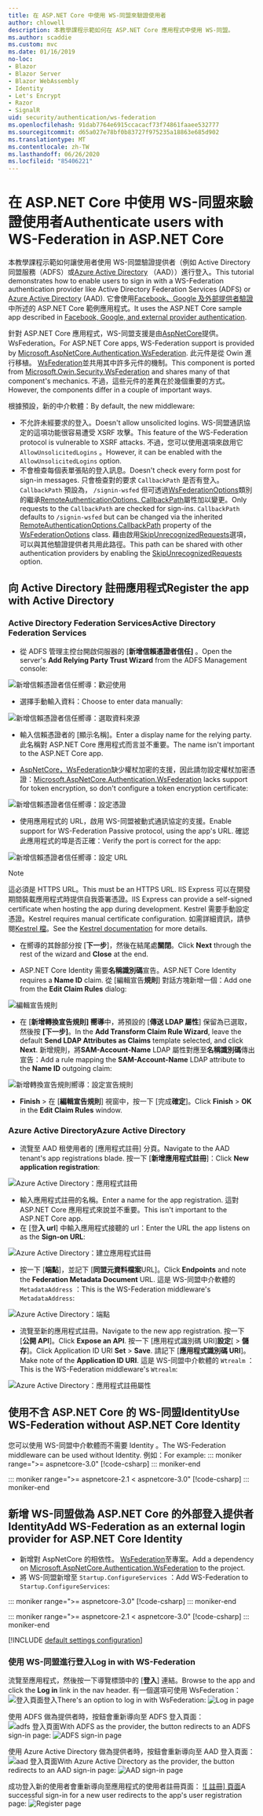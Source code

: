 ```yaml
---
title: 在 ASP.NET Core 中使用 WS-同盟來驗證使用者
author: chlowell
description: 本教學課程示範如何在 ASP.NET Core 應用程式中使用 WS-同盟。
ms.author: scaddie
ms.custom: mvc
ms.date: 01/16/2019
no-loc:
- Blazor
- Blazor Server
- Blazor WebAssembly
- Identity
- Let's Encrypt
- Razor
- SignalR
uid: security/authentication/ws-federation
ms.openlocfilehash: 91dab7764e6915ccacacf73f74861faaee532777
ms.sourcegitcommit: d65a027e78bf0b83727f975235a18863e685d902
ms.translationtype: MT
ms.contentlocale: zh-TW
ms.lasthandoff: 06/26/2020
ms.locfileid: "85406221"
---
```

# <a name="authenticate-users-with-ws-federation-in-aspnet-core"></a><span data-ttu-id="7d370-103">在 ASP.NET Core 中使用 WS-同盟來驗證使用者</span><span class="sxs-lookup"><span data-stu-id="7d370-103">Authenticate users with WS-Federation in ASP.NET Core</span></span>

<span data-ttu-id="7d370-104">本教學課程示範如何讓使用者使用 WS-同盟驗證提供者（例如 Active Directory 同盟服務（ADFS）或[Azure Active Directory](/azure/active-directory/) （AAD））進行登入。</span><span class="sxs-lookup"><span data-stu-id="7d370-104">This tutorial demonstrates how to enable users to sign in with a WS-Federation authentication provider like Active Directory Federation Services (ADFS) or [Azure Active Directory](/azure/active-directory/) (AAD).</span></span> <span data-ttu-id="7d370-105">它會使用[Facebook、Google 及外部提供者驗證](xref:security/authentication/social/index)中所述的 ASP.NET Core 範例應用程式。</span><span class="sxs-lookup"><span data-stu-id="7d370-105">It uses the ASP.NET Core sample app described in [Facebook, Google, and external provider authentication](xref:security/authentication/social/index).</span></span>

<span data-ttu-id="7d370-106">針對 ASP.NET Core 應用程式，WS-同盟支援是由[AspNetCore](https://www.nuget.org/packages/Microsoft.AspNetCore.Authentication.WsFederation)提供。 WsFederation。</span><span class="sxs-lookup"><span data-stu-id="7d370-106">For ASP.NET Core apps, WS-Federation support is provided by [Microsoft.AspNetCore.Authentication.WsFederation](https://www.nuget.org/packages/Microsoft.AspNetCore.Authentication.WsFederation).</span></span> <span data-ttu-id="7d370-107">此元件是從 Owin 進行移植。 [WsFederation](https://www.nuget.org/packages/Microsoft.Owin.Security.WsFederation)並共用其中許多元件的機制。</span><span class="sxs-lookup"><span data-stu-id="7d370-107">This component is ported from [Microsoft.Owin.Security.WsFederation](https://www.nuget.org/packages/Microsoft.Owin.Security.WsFederation) and shares many of that component's mechanics.</span></span> <span data-ttu-id="7d370-108">不過，這些元件的差異在於幾個重要的方式。</span><span class="sxs-lookup"><span data-stu-id="7d370-108">However, the components differ in a couple of important ways.</span></span>

<span data-ttu-id="7d370-109">根據預設，新的中介軟體：</span><span class="sxs-lookup"><span data-stu-id="7d370-109">By default, the new middleware:</span></span>

* <span data-ttu-id="7d370-110">不允許未經要求的登入。</span><span class="sxs-lookup"><span data-stu-id="7d370-110">Doesn't allow unsolicited logins.</span></span> <span data-ttu-id="7d370-111">WS-同盟通訊協定的這項功能很容易遭受 XSRF 攻擊。</span><span class="sxs-lookup"><span data-stu-id="7d370-111">This feature of the WS-Federation protocol is vulnerable to XSRF attacks.</span></span> <span data-ttu-id="7d370-112">不過，您可以使用選項來啟用它 `AllowUnsolicitedLogins` 。</span><span class="sxs-lookup"><span data-stu-id="7d370-112">However, it can be enabled with the `AllowUnsolicitedLogins` option.</span></span>
* <span data-ttu-id="7d370-113">不會檢查每個表單張貼的登入訊息。</span><span class="sxs-lookup"><span data-stu-id="7d370-113">Doesn't check every form post for sign-in messages.</span></span> <span data-ttu-id="7d370-114">只會檢查對的要求 `CallbackPath` 是否有登入。 `CallbackPath` 預設為， `/signin-wsfed` 但可透過[WsFederationOptions](/dotnet/api/microsoft.aspnetcore.authentication.wsfederation.wsfederationoptions)類別的繼承[RemoteAuthenticationOptions. CallbackPath](/dotnet/api/microsoft.aspnetcore.authentication.remoteauthenticationoptions.callbackpath)屬性加以變更。</span><span class="sxs-lookup"><span data-stu-id="7d370-114">Only requests to the `CallbackPath` are checked for sign-ins. `CallbackPath` defaults to `/signin-wsfed` but can be changed via the inherited [RemoteAuthenticationOptions.CallbackPath](/dotnet/api/microsoft.aspnetcore.authentication.remoteauthenticationoptions.callbackpath) property of the [WsFederationOptions](/dotnet/api/microsoft.aspnetcore.authentication.wsfederation.wsfederationoptions) class.</span></span> <span data-ttu-id="7d370-115">藉由啟用[SkipUnrecognizedRequests](/dotnet/api/microsoft.aspnetcore.authentication.wsfederation.wsfederationoptions.skipunrecognizedrequests)選項，可以與其他驗證提供者共用此路徑。</span><span class="sxs-lookup"><span data-stu-id="7d370-115">This path can be shared with other authentication providers by enabling the [SkipUnrecognizedRequests](/dotnet/api/microsoft.aspnetcore.authentication.wsfederation.wsfederationoptions.skipunrecognizedrequests) option.</span></span>

## <a name="register-the-app-with-active-directory"></a><span data-ttu-id="7d370-116">向 Active Directory 註冊應用程式</span><span class="sxs-lookup"><span data-stu-id="7d370-116">Register the app with Active Directory</span></span>

### <a name="active-directory-federation-services"></a><span data-ttu-id="7d370-117">Active Directory Federation Services</span><span class="sxs-lookup"><span data-stu-id="7d370-117">Active Directory Federation Services</span></span>

* <span data-ttu-id="7d370-118">從 ADFS 管理主控台開啟伺服器的 [**新增信賴憑證者信任]** 。</span><span class="sxs-lookup"><span data-stu-id="7d370-118">Open the server's **Add Relying Party Trust Wizard** from the ADFS Management console:</span></span>

![新增信賴憑證者信任嚮導：歡迎使用](ws-federation/_static/AdfsAddTrust.png)

* <span data-ttu-id="7d370-120">選擇手動輸入資料：</span><span class="sxs-lookup"><span data-stu-id="7d370-120">Choose to enter data manually:</span></span>

![新增信賴憑證者信任嚮導：選取資料來源](ws-federation/_static/AdfsSelectDataSource.png)

* <span data-ttu-id="7d370-122">輸入信賴憑證者的 [顯示名稱]。</span><span class="sxs-lookup"><span data-stu-id="7d370-122">Enter a display name for the relying party.</span></span> <span data-ttu-id="7d370-123">此名稱對 ASP.NET Core 應用程式而言並不重要。</span><span class="sxs-lookup"><span data-stu-id="7d370-123">The name isn't important to the ASP.NET Core app.</span></span>

* <span data-ttu-id="7d370-124">[AspNetCore，WsFederation](https://www.nuget.org/packages/Microsoft.AspNetCore.Authentication.WsFederation)缺少權杖加密的支援，因此請勿設定權杖加密憑證：</span><span class="sxs-lookup"><span data-stu-id="7d370-124">[Microsoft.AspNetCore.Authentication.WsFederation](https://www.nuget.org/packages/Microsoft.AspNetCore.Authentication.WsFederation) lacks support for token encryption, so don't configure a token encryption certificate:</span></span>

![新增信賴憑證者信任嚮導：設定憑證](ws-federation/_static/AdfsConfigureCert.png)

* <span data-ttu-id="7d370-126">使用應用程式的 URL，啟用 WS-同盟被動式通訊協定的支援。</span><span class="sxs-lookup"><span data-stu-id="7d370-126">Enable support for WS-Federation Passive protocol, using the app's URL.</span></span> <span data-ttu-id="7d370-127">確認此應用程式的埠是否正確：</span><span class="sxs-lookup"><span data-stu-id="7d370-127">Verify the port is correct for the app:</span></span>

![新增信賴憑證者信任嚮導：設定 URL](ws-federation/_static/AdfsConfigureUrl.png)

> [!NOTE]
> <span data-ttu-id="7d370-129">這必須是 HTTPS URL。</span><span class="sxs-lookup"><span data-stu-id="7d370-129">This must be an HTTPS URL.</span></span> <span data-ttu-id="7d370-130">IIS Express 可以在開發期間裝載應用程式時提供自我簽署憑證。</span><span class="sxs-lookup"><span data-stu-id="7d370-130">IIS Express can provide a self-signed certificate when hosting the app during development.</span></span> <span data-ttu-id="7d370-131">Kestrel 需要手動設定憑證。</span><span class="sxs-lookup"><span data-stu-id="7d370-131">Kestrel requires manual certificate configuration.</span></span> <span data-ttu-id="7d370-132">如需詳細資訊，請參閱[Kestrel 檔](xref:fundamentals/servers/kestrel)。</span><span class="sxs-lookup"><span data-stu-id="7d370-132">See the [Kestrel documentation](xref:fundamentals/servers/kestrel) for more details.</span></span>

* <span data-ttu-id="7d370-133">在嚮導的其餘部分按 [**下一步**]，然後在結尾處**關閉**。</span><span class="sxs-lookup"><span data-stu-id="7d370-133">Click **Next** through the rest of the wizard and **Close** at the end.</span></span>

* <span data-ttu-id="7d370-134">ASP.NET Core Identity 需要**名稱識別碼**宣告。</span><span class="sxs-lookup"><span data-stu-id="7d370-134">ASP.NET Core Identity requires a **Name ID** claim.</span></span> <span data-ttu-id="7d370-135">從 [編輯宣告**規則**] 對話方塊新增一個：</span><span class="sxs-lookup"><span data-stu-id="7d370-135">Add one from the **Edit Claim Rules** dialog:</span></span>

![編輯宣告規則](ws-federation/_static/EditClaimRules.png)

* <span data-ttu-id="7d370-137">在 [**新增轉換宣告規則] 嚮導**中，將預設的 [**傳送 LDAP 屬性**] 保留為已選取，然後按 **[下一步]**。</span><span class="sxs-lookup"><span data-stu-id="7d370-137">In the **Add Transform Claim Rule Wizard**, leave the default **Send LDAP Attributes as Claims** template selected, and click **Next**.</span></span> <span data-ttu-id="7d370-138">新增規則，將**SAM-Account-Name** LDAP 屬性對應至**名稱識別碼**傳出宣告：</span><span class="sxs-lookup"><span data-stu-id="7d370-138">Add a rule mapping the **SAM-Account-Name** LDAP attribute to the **Name ID** outgoing claim:</span></span>

![新增轉換宣告規則嚮導：設定宣告規則](ws-federation/_static/AddTransformClaimRule.png)

* <span data-ttu-id="7d370-140">**Finish**  >  在 [**編輯宣告規則**] 視窗中，按一下 [完成**確定**]。</span><span class="sxs-lookup"><span data-stu-id="7d370-140">Click **Finish** > **OK** in the **Edit Claim Rules** window.</span></span>

### <a name="azure-active-directory"></a><span data-ttu-id="7d370-141">Azure Active Directory</span><span class="sxs-lookup"><span data-stu-id="7d370-141">Azure Active Directory</span></span>

* <span data-ttu-id="7d370-142">流覽至 AAD 租使用者的 [應用程式註冊] 分頁。</span><span class="sxs-lookup"><span data-stu-id="7d370-142">Navigate to the AAD tenant's app registrations blade.</span></span> <span data-ttu-id="7d370-143">按一下 [**新增應用程式註冊**]：</span><span class="sxs-lookup"><span data-stu-id="7d370-143">Click **New application registration**:</span></span>

![Azure Active Directory：應用程式註冊](ws-federation/_static/AadNewAppRegistration.png)

* <span data-ttu-id="7d370-145">輸入應用程式註冊的名稱。</span><span class="sxs-lookup"><span data-stu-id="7d370-145">Enter a name for the app registration.</span></span> <span data-ttu-id="7d370-146">這對 ASP.NET Core 應用程式來說並不重要。</span><span class="sxs-lookup"><span data-stu-id="7d370-146">This isn't important to the ASP.NET Core app.</span></span>
* <span data-ttu-id="7d370-147">在 [登**入 url**] 中輸入應用程式接聽的 url：</span><span class="sxs-lookup"><span data-stu-id="7d370-147">Enter the URL the app listens on as the **Sign-on URL**:</span></span>

![Azure Active Directory：建立應用程式註冊](ws-federation/_static/AadCreateAppRegistration.png)

* <span data-ttu-id="7d370-149">按一下 [**端點**]，並記下 [**同盟元資料檔案**URL]。</span><span class="sxs-lookup"><span data-stu-id="7d370-149">Click **Endpoints** and note the **Federation Metadata Document** URL.</span></span> <span data-ttu-id="7d370-150">這是 WS-同盟中介軟體的 `MetadataAddress` ：</span><span class="sxs-lookup"><span data-stu-id="7d370-150">This is the WS-Federation middleware's `MetadataAddress`:</span></span>

![Azure Active Directory：端點](ws-federation/_static/AadFederationMetadataDocument.png)

* <span data-ttu-id="7d370-152">流覽至新的應用程式註冊。</span><span class="sxs-lookup"><span data-stu-id="7d370-152">Navigate to the new app registration.</span></span> <span data-ttu-id="7d370-153">按一下 [**公開 API**]。</span><span class="sxs-lookup"><span data-stu-id="7d370-153">Click **Expose an API**.</span></span> <span data-ttu-id="7d370-154">按一下 [應用程式識別碼 URI]**設定**[  >  **儲存**]。</span><span class="sxs-lookup"><span data-stu-id="7d370-154">Click Application ID URI **Set** > **Save**.</span></span> <span data-ttu-id="7d370-155">請記下 [**應用程式識別碼 URI**]。</span><span class="sxs-lookup"><span data-stu-id="7d370-155">Make note of the  **Application ID URI**.</span></span> <span data-ttu-id="7d370-156">這是 WS-同盟中介軟體的 `Wtrealm` ：</span><span class="sxs-lookup"><span data-stu-id="7d370-156">This is the WS-Federation middleware's `Wtrealm`:</span></span>

![Azure Active Directory：應用程式註冊屬性](ws-federation/_static/AadAppIdUri.png)

## <a name="use-ws-federation-without-aspnet-core-identity"></a><span data-ttu-id="7d370-158">使用不含 ASP.NET Core 的 WS-同盟Identity</span><span class="sxs-lookup"><span data-stu-id="7d370-158">Use WS-Federation without ASP.NET Core Identity</span></span>

<span data-ttu-id="7d370-159">您可以使用 WS-同盟中介軟體而不需要 Identity 。</span><span class="sxs-lookup"><span data-stu-id="7d370-159">The WS-Federation middleware can be used without Identity.</span></span> <span data-ttu-id="7d370-160">例如：</span><span class="sxs-lookup"><span data-stu-id="7d370-160">For example:</span></span>
::: moniker range=">= aspnetcore-3.0"
[!code-csharp[](ws-federation/samples/StartupNon31.cs?name=snippet)]
::: moniker-end

::: moniker range=">= aspnetcore-2.1 < aspnetcore-3.0"
[!code-csharp[](ws-federation/samples/StartupNon21.cs?name=snippet)]
::: moniker-end

## <a name="add-ws-federation-as-an-external-login-provider-for-aspnet-core-identity"></a><span data-ttu-id="7d370-161">新增 WS-同盟做為 ASP.NET Core 的外部登入提供者Identity</span><span class="sxs-lookup"><span data-stu-id="7d370-161">Add WS-Federation as an external login provider for ASP.NET Core Identity</span></span>

* <span data-ttu-id="7d370-162">新增對 AspNetCore 的相依性。 [WsFederation](https://www.nuget.org/packages/Microsoft.AspNetCore.Authentication.WsFederation)至專案。</span><span class="sxs-lookup"><span data-stu-id="7d370-162">Add a dependency on [Microsoft.AspNetCore.Authentication.WsFederation](https://www.nuget.org/packages/Microsoft.AspNetCore.Authentication.WsFederation) to the project.</span></span>
* <span data-ttu-id="7d370-163">將 WS-同盟新增至 `Startup.ConfigureServices` ：</span><span class="sxs-lookup"><span data-stu-id="7d370-163">Add WS-Federation to `Startup.ConfigureServices`:</span></span>

::: moniker range=">= aspnetcore-3.0"
[!code-csharp[](ws-federation/samples/Startup31.cs?name=snippet)]
::: moniker-end

::: moniker range=">= aspnetcore-2.1 < aspnetcore-3.0"
[!code-csharp[](ws-federation/samples/Startup21.cs?name=snippet)]
::: moniker-end

[!INCLUDE [default settings configuration](social/includes/default-settings.md)]

### <a name="log-in-with-ws-federation"></a><span data-ttu-id="7d370-164">使用 WS-同盟進行登入</span><span class="sxs-lookup"><span data-stu-id="7d370-164">Log in with WS-Federation</span></span>

<span data-ttu-id="7d370-165">流覽至應用程式，然後按一下導覽標頭中的 [**登入**] 連結。</span><span class="sxs-lookup"><span data-stu-id="7d370-165">Browse to the app and click the **Log in** link in the nav header.</span></span> <span data-ttu-id="7d370-166">有一個選項可使用 WsFederation： ![ 登入頁面登入](ws-federation/_static/WsFederationButton.png)</span><span class="sxs-lookup"><span data-stu-id="7d370-166">There's an option to log in with WsFederation: ![Log in page](ws-federation/_static/WsFederationButton.png)</span></span>

<span data-ttu-id="7d370-167">使用 ADFS 做為提供者時，按鈕會重新導向至 ADFS 登入頁面： ![ adfs 登入頁面](ws-federation/_static/AdfsLoginPage.png)</span><span class="sxs-lookup"><span data-stu-id="7d370-167">With ADFS as the provider, the button redirects to an ADFS sign-in page: ![ADFS sign-in page](ws-federation/_static/AdfsLoginPage.png)</span></span>

<span data-ttu-id="7d370-168">使用 Azure Active Directory 做為提供者時，按鈕會重新導向至 AAD 登入頁面： ![ aad 登入頁面](ws-federation/_static/AadSignIn.png)</span><span class="sxs-lookup"><span data-stu-id="7d370-168">With Azure Active Directory as the provider, the button redirects to an AAD sign-in page: ![AAD sign-in page](ws-federation/_static/AadSignIn.png)</span></span>

<span data-ttu-id="7d370-169">成功登入新的使用者會重新導向至應用程式的使用者註冊頁面： [ ![ 註冊] 頁面](ws-federation/_static/Register.png)</span><span class="sxs-lookup"><span data-stu-id="7d370-169">A successful sign-in for a new user redirects to the app's user registration page: ![Register page](ws-federation/_static/Register.png)</span></span>
